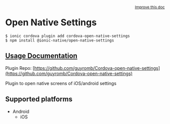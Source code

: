 <a style="float:right;font-size:12px;" href="http://github.com/ionic-team/ionic-native/edit/master/src/@ionic-native/plugins/open-native-settings/index.ts#L1">
  Improve this doc
</a>

# Open Native Settings

```
$ ionic cordova plugin add cordova-open-native-settings
$ npm install @ionic-native/open-native-settings
```

## [Usage Documentation](https://ionicframework.com/docs/native/open-native-settings/)

Plugin Repo: [https://github.com/guyromb/Cordova-open-native-settings](https://github.com/guyromb/Cordova-open-native-settings)

Plugin to open native screens of iOS/android settings

## Supported platforms

- Android
  - iOS
  


